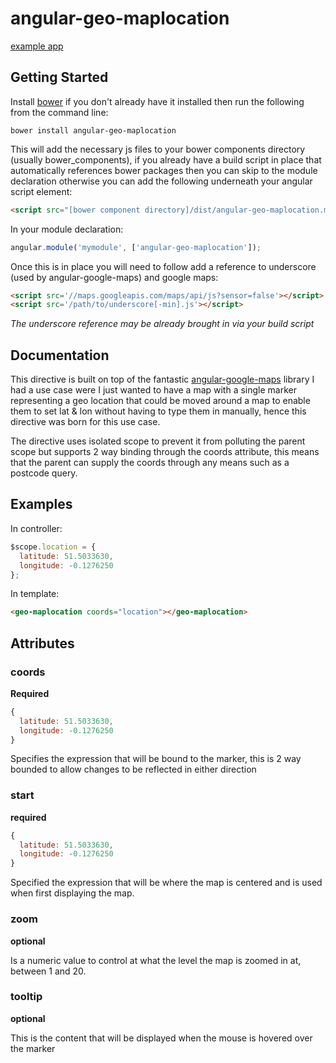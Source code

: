 # angular-geo-maplocation

[example app](http://stavinski.github.io/angular-map/)

## Getting Started

Install [bower](http://bower.io/) if you don't already have it installed then run the following from the command line:

```
bower install angular-geo-maplocation
```

This will add the necessary js files to your bower components directory (usually bower_components), if you already have a build script in place that automatically references bower packages then you can skip to the module declaration otherwise you can add the following underneath your angular script element: 

```html
<script src="[bower component directory]/dist/angular-geo-maplocation.min.js"></script>
```
In your module declaration:

```js
angular.module('mymodule', ['angular-geo-maplocation']);
```

Once this is in place you will need to follow add a reference to underscore (used by angular-google-maps) and google maps:

```html
<script src='//maps.googleapis.com/maps/api/js?sensor=false'></script>
<script src='/path/to/underscore[-min].js'></script>
```

*The underscore reference may be already brought in via your build script*

## Documentation

This directive is built on top of the fantastic [angular-google-maps](http://angular-google-maps.org/) library I had a use case were I just wanted to have a map with a single marker representing a geo location that could be moved around a map to enable them to set lat & lon without having to type them in manually, hence this directive was born for this use case.

The directive uses isolated scope to prevent it from polluting the parent scope but supports 2 way binding through the coords attribute, this means that the parent can supply the coords through any means such as a postcode query.

## Examples

In controller:

```javascript
$scope.location = {
  latitude: 51.5033630,
  longitude: -0.1276250
};
```
In template:

```html
<geo-maplocation coords="location"></geo-maplocation>
```

## Attributes

### coords

**Required**

```javascript
{
  latitude: 51.5033630,
  longitude: -0.1276250
}
```

Specifies the expression that will be bound to the marker, this is 2 way bounded to allow changes to be reflected in either direction

### start

**required**

```javascript
{
  latitude: 51.5033630,
  longitude: -0.1276250
}
```

Specified the expression that will be where the map is centered and is used when first displaying the map.

### zoom

**optional**

Is a numeric value to control at what the level the map is zoomed in at, between 1 and 20.

### tooltip

**optional**

This is the content that will be displayed when the mouse is hovered over the marker
